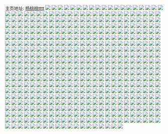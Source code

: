 主页地址: [杨桃桃tttt](https://weibo.com/u/3229241950) 
![](https://wx4.sinaimg.cn/mw2000/c07a525ely1h9r1cswe36j20zu0n1wjd.jpg) 
![](https://wx4.sinaimg.cn/mw2000/c07a525ely1h9qknwzcenj20zu25ogvy.jpg) 
![](https://wx4.sinaimg.cn/mw2000/c07a525ely1h9qh44daspj22c02c07wi.jpg) 
![](https://wx4.sinaimg.cn/mw2000/c07a525ely1h9qh47gxkzj21jk223tzx.jpg) 
![](https://wx4.sinaimg.cn/mw2000/c07a525ely1h9pp0lsgxcj20zu25o7o8.jpg) 
![](https://wx4.sinaimg.cn/mw2000/c07a525ely1h9pp0n9rqnj20zu25o7wh.jpg) 
![](https://wx4.sinaimg.cn/mw2000/c07a525ely1h9pp0l6rsoj20zu25ox1d.jpg) 
![](https://wx4.sinaimg.cn/mw2000/c07a525ely1h9pp0ntqy2j20zu25onh4.jpg) 
![](https://wx4.sinaimg.cn/mw2000/c07a525ely1h9o1wm3cdfj20zk2lgnpd.jpg) 
![](https://wx4.sinaimg.cn/mw2000/c07a525ely1h9o1vt419lj20zu25oaxw.jpg) 
![](https://wx4.sinaimg.cn/mw2000/c07a525ely1h9nyyprdq5j22eo37k4qr.jpg) 
![](https://wx4.sinaimg.cn/mw2000/c07a525ely1h9nyyopsrlj22dc35su0y.jpg) 
![](https://wx4.sinaimg.cn/mw2000/008q9LfSly1h9lyw9rwsqj308c08c3yw.jpg) 
![](https://wx4.sinaimg.cn/mw2000/c07a525ely1h9mt619kmfj21402eotfu.jpg) 
![](https://wx4.sinaimg.cn/mw2000/c07a525ely1h9mt611n3hj21402eo0y2.jpg) 
![](https://wx4.sinaimg.cn/mw2000/c07a525ely1h9mt61mnmnj20zu25o1ew.jpg) 
![](https://wx4.sinaimg.cn/mw2000/c07a525ely1h9lz6kabf8j22bc334u0y.jpg) 
![](https://wx4.sinaimg.cn/mw2000/c07a525ely1h9lz6jh0exj22bc334e82.jpg) 
![](https://wx4.sinaimg.cn/mw2000/c07a525ely1h9lw28a1ikj20un12j7mj.jpg) 
![](https://wx4.sinaimg.cn/mw2000/c07a525ely1h9lrcz7t1yj21402eowo3.jpg) 
![](https://wx4.sinaimg.cn/mw2000/c07a525ely1h9lrcyy8slj21402eo47z.jpg) 
![](https://wx4.sinaimg.cn/mw2000/c07a525ely1h9lrczhha8j20zu25oqq6.jpg) 
![](https://wx4.sinaimg.cn/mw2000/c07a525ely1h9kg54g2dxj21ln24vhdt.jpg) 
![](https://wx4.sinaimg.cn/mw2000/c07a525ely1h9iimufqngj22bc334e81.jpg) 
![](https://wx4.sinaimg.cn/mw2000/c07a525ely1h9iimx80gzj22bc3344qr.jpg) 
![](https://wx4.sinaimg.cn/mw2000/c07a525ely1h9iimyrp7ij22bc334e82.jpg) 
![](https://wx4.sinaimg.cn/mw2000/c07a525ely1h9iimvw73hj22bc334b2a.jpg) 
![](https://wx4.sinaimg.cn/mw2000/c07a525ely1h9iimv7h32j22bc334b2a.jpg) 
![](https://wx4.sinaimg.cn/mw2000/c07a525ely1h9iimxxsu3j22bc3347wi.jpg) 
![](https://wx4.sinaimg.cn/mw2000/c07a525ely1h9iimts46bj22bc334b2a.jpg) 
![](https://wx4.sinaimg.cn/mw2000/c07a525ely1h9iin1aqnsj23402bykjl.jpg) 
![](https://wx4.sinaimg.cn/mw2000/c07a525ely1h9iimzfbmoj22bc3347wi.jpg) 
![](https://wx4.sinaimg.cn/mw2000/c07a525ely1h9iin0smw1j22bc334npe.jpg) 
![](https://wx4.sinaimg.cn/mw2000/c07a525ely1h9i7x7j0bsj20u00u0jv2.jpg) 
![](https://wx4.sinaimg.cn/mw2000/c07a525ely1h9gzw5xiwpj20u0140tf8.jpg) 
![](https://wx4.sinaimg.cn/mw2000/c07a525ely1h9gzw5qbf7j20u014044j.jpg) 
![](https://wx4.sinaimg.cn/mw2000/c07a525ely1h9fydi0kfjj20yi16sti0.jpg) 
![](https://wx4.sinaimg.cn/mw2000/c07a525ely1h9fydhjsplj20yi16zajw.jpg) 
![](https://wx4.sinaimg.cn/mw2000/c07a525egy1h9dwz4n61tj214q2g8q9p.jpg) 
![](https://wx4.sinaimg.cn/mw2000/c07a525egy1h9dwz5cll5j20zu25ox0y.jpg) 
![](https://wx4.sinaimg.cn/mw2000/c07a525egy1h9dwz65tpmj20zu25onhw.jpg) 
![](https://wx4.sinaimg.cn/mw2000/c07a525egy1h9ctpr2juoj20zu25owrv.jpg) 
![](https://wx4.sinaimg.cn/mw2000/c07a525egy1h9cgo5ue68j22bc334u0z.jpg) 
![](https://wx4.sinaimg.cn/mw2000/c07a525egy1h9cd3zsdx7j20u0140drb.jpg) 
![](https://wx4.sinaimg.cn/mw2000/c07a525egy1h9cc2gogicj218j2ohtjq.jpg) 
![](https://wx4.sinaimg.cn/mw2000/c07a525egy1h9cc2fjuphj20zu25otty.jpg) 
![](https://wx4.sinaimg.cn/mw2000/c07a525egy1h9cc2ivny3j20zu25onhz.jpg) 
![](https://wx4.sinaimg.cn/mw2000/c07a525egy1h9bb0wte62j20u00u0jwv.jpg) 
![](https://wx4.sinaimg.cn/mw2000/c07a525egy1h9b8hx79poj20zu25on2j.jpg) 
![](https://wx4.sinaimg.cn/mw2000/b10c1bc2ly1h9h2tqox5hj208c08bt8t.jpg) 
![](https://wx4.sinaimg.cn/mw2000/c07a525ely1h98w5zmcorj214n2g2agz.jpg) 
![](https://wx4.sinaimg.cn/mw2000/c07a525ely1h98w5zwzerj20zu25oh7m.jpg) 
![](https://wx4.sinaimg.cn/mw2000/c07a525ely1h98w608wbvj20zu25oavn.jpg) 
![](https://wx4.sinaimg.cn/mw2000/c07a525ely1h97qj680i5j20v40getd5.jpg) 
![](https://wx4.sinaimg.cn/mw2000/c07a525ely1h971rkwug8j20v50bhaf8.jpg) 
![](https://wx4.sinaimg.cn/mw2000/c07a525ely1h971rknujmj20v40gen30.jpg) 
![](https://wx4.sinaimg.cn/mw2000/c07a525ely1h96q1zsli0j22bc334hdu.jpg) 
![](https://wx4.sinaimg.cn/mw2000/c07a525ely1h95wklzqnfj20zo19246i.jpg) 
![](https://wx4.sinaimg.cn/mw2000/c07a525ely1h95u9vn2ukj20u01t045r.jpg) 
![](https://wx4.sinaimg.cn/mw2000/008859hQly1h6j22xa0ppj308c08cwei.jpg) 
![](https://wx4.sinaimg.cn/mw2000/c07a525egy1h9ckgyxrfrj21402eowl4.jpg) 
![](https://wx4.sinaimg.cn/mw2000/c07a525ely1h95igix4moj20zu25oke4.jpg) 
![](https://wx4.sinaimg.cn/mw2000/c07a525ely1h95igikn43j20zu25o7qr.jpg) 
![](https://wx4.sinaimg.cn/mw2000/c07a525ely1h93mvzffgsj22bc334u0x.jpg) 
![](https://wx4.sinaimg.cn/mw2000/c07a525ely1h93mppbkm4j22bc334hdu.jpg) 
![](https://wx4.sinaimg.cn/mw2000/c07a525ely1h93mpq57vej22bc3344qq.jpg) 
![](https://wx4.sinaimg.cn/mw2000/c07a525ely1h93mpt8eiij21401hc48y.jpg) 
![](https://wx4.sinaimg.cn/mw2000/c07a525ely1h93mpr6ucvj22bc334qv6.jpg) 
![](https://wx4.sinaimg.cn/mw2000/c07a525ely1h93mps1ldlj22bc3347wi.jpg) 
![](https://wx4.sinaimg.cn/mw2000/c07a525ely1h93mpssrd3j22bc334b2a.jpg) 
![](https://wx4.sinaimg.cn/mw2000/c07a525ely1h93mpw76tqj22bc3344qq.jpg) 
![](https://wx4.sinaimg.cn/mw2000/c07a525ely1h93mpv1k22j22bc3347wh.jpg) 
![](https://wx4.sinaimg.cn/mw2000/c07a525ely1h93mpu3iv2j22bc334u0x.jpg) 
![](https://wx4.sinaimg.cn/mw2000/c07a525ely1h93anl1a9jj21401z4x1j.jpg) 
![](https://wx4.sinaimg.cn/mw2000/c07a525ely1h92716204rj20us1njaze.jpg) 
![](https://wx4.sinaimg.cn/mw2000/c07a525ely1h91gksmw6aj20zu0uqafw.jpg) 
![](https://wx4.sinaimg.cn/mw2000/c07a525ely1h901vmjcglj20pw0l8jtf.jpg) 
![](https://wx4.sinaimg.cn/mw2000/c07a525ely1h901udg57nj20zi1be79u.jpg) 
![](https://wx4.sinaimg.cn/mw2000/c07a525ely1h901v17c0xj20zi1begzf.jpg) 
![](https://wx4.sinaimg.cn/mw2000/c07a525ely1h901v1gkbzj20zi1beqgx.jpg) 
![](https://wx4.sinaimg.cn/mw2000/c07a525ely1h901v1ro5nj20zi1be492.jpg) 
![](https://wx4.sinaimg.cn/mw2000/c07a525ely1h901v2qh10j20zi1bewpv.jpg) 
![](https://wx4.sinaimg.cn/mw2000/c07a525ely1h901v30mhqj20zi1bedl8.jpg) 
![](https://wx4.sinaimg.cn/mw2000/c07a525ely1h901v39ha2j20zi1bewjd.jpg) 
![](https://wx4.sinaimg.cn/mw2000/c07a525ely1h901v3jgh2j20zi1bejvp.jpg) 
![](https://wx4.sinaimg.cn/mw2000/c07a525ely1h901v3tudlj20zi1bedkw.jpg) 
![](https://wx4.sinaimg.cn/mw2000/c07a525ely1h901v41zqhj20zi1be0yg.jpg) 
![](https://wx4.sinaimg.cn/mw2000/c07a525ely1h901v4amp4j20zk0zk43q.jpg) 
![](https://wx4.sinaimg.cn/mw2000/c07a525ely1h8z1n3f58jj20u00u6jys.jpg) 
![](https://wx4.sinaimg.cn/mw2000/c07a525ely1h8z1n3qnnoj20zo256nfw.jpg) 
![](https://wx4.sinaimg.cn/mw2000/c07a525ely1h8z1n40pj7j20zo1nw4f2.jpg) 
![](https://wx4.sinaimg.cn/mw2000/c07a525ely1h8z16thy8wj221t2nx4qq.jpg) 
![](https://wx4.sinaimg.cn/mw2000/c07a525ely1h8z16tymcnj22132ngx6p.jpg) 
![](https://wx4.sinaimg.cn/mw2000/c07a525ely1h8z16uf9xij220f2fa7wh.jpg) 
![](https://wx4.sinaimg.cn/mw2000/c07a525ely1h8xq1d67n8j2190280b29.jpg) 
![](https://wx4.sinaimg.cn/mw2000/c07a525ely1h8xq1fm7cij22bc3341ky.jpg) 
![](https://wx4.sinaimg.cn/mw2000/c07a525ely1h8xq1g8l4wj22bc3344qq.jpg) 
![](https://wx4.sinaimg.cn/mw2000/c07a525ely1h8xq1gsc0dj22462tku0x.jpg) 
![](https://wx4.sinaimg.cn/mw2000/c07a525ely1h8xq1cn3d1j22bc3347wi.jpg) 
![](https://wx4.sinaimg.cn/mw2000/c07a525ely1h8xq1iycbhj22bc3344qq.jpg) 
![](https://wx4.sinaimg.cn/mw2000/c07a525ely1h8xq1kjfgdj22bc3341ky.jpg) 
![](https://wx4.sinaimg.cn/mw2000/c07a525ely1h8xq1m10qzj22bc334u0y.jpg) 
![](https://wx4.sinaimg.cn/mw2000/c07a525ely1h8xq1n8u9sj22bc334npe.jpg) 
![](https://wx4.sinaimg.cn/mw2000/c07a525ely1h8xrnbi7xkj21qi334b29.jpg) 
![](https://wx4.sinaimg.cn/mw2000/c07a525ely1h8xrpz7tvkj218m27b7c9.jpg) 
![](https://wx4.sinaimg.cn/mw2000/c07a525ely1h8xrnd8l33j22bc334kjm.jpg) 
![](https://wx4.sinaimg.cn/mw2000/c07a525ely1h8xrnfh7mej22bc334e82.jpg) 
![](https://wx4.sinaimg.cn/mw2000/c07a525ely1h8xrnhdh0fj22bc3341kz.jpg) 
![](https://wx4.sinaimg.cn/mw2000/c07a525ely1h8xrnj7yk3j21o02801ky.jpg) 
![](https://wx4.sinaimg.cn/mw2000/c07a525ely1h8xrpzihw1j218l2794e2.jpg) 
![](https://wx4.sinaimg.cn/mw2000/c07a525ely1h8xrnkregij22bc334npe.jpg) 
![](https://wx4.sinaimg.cn/mw2000/c07a525ely1h8xrnm8f35j22bc334x6p.jpg) 
![](https://wx4.sinaimg.cn/mw2000/c07a525ely1h8xcgr0vixj20uc35r1kx.jpg) 
![](https://wx4.sinaimg.cn/mw2000/c07a525ely1h8xcgrjj83j20uk5azhdt.jpg) 
![](https://wx4.sinaimg.cn/mw2000/c07a525ely1h8xcgs4isxj20uk5azqv5.jpg) 
![](https://wx4.sinaimg.cn/mw2000/c07a525ely1h8xcgqccjgj20uk5az1ky.jpg) 
![](https://wx4.sinaimg.cn/mw2000/c07a525ely1h8wpnm2gv5j218l279wpv.jpg) 
![](https://wx4.sinaimg.cn/mw2000/c07a525ely1h8wpnmk5dej20zo1nsapv.jpg) 
![](https://wx4.sinaimg.cn/mw2000/c07a525ely1h8wpnmyr6kj20zo1nu4dm.jpg) 
![](https://wx4.sinaimg.cn/mw2000/c07a525ely1h8wpntjhv1j22c02c07wi.jpg) 
![](https://wx4.sinaimg.cn/mw2000/c07a525ely1h8wpnsqgc7j22c02c07wi.jpg) 
![](https://wx4.sinaimg.cn/mw2000/c07a525ely1h8wpnrqhfoj22c02c0hdu.jpg) 
![](https://wx4.sinaimg.cn/mw2000/c07a525ely1h8wpnoqhr2j22c02c0x6p.jpg) 
![](https://wx4.sinaimg.cn/mw2000/c07a525ely1h8wpno6p58j22c02c0e82.jpg) 
![](https://wx4.sinaimg.cn/mw2000/c07a525ely1h8wpnnhotcj22c02c0x6p.jpg) 
![](https://wx4.sinaimg.cn/mw2000/c07a525ely1h8w8tkbeonj20zo1fxh1x.jpg) 
![](https://wx4.sinaimg.cn/mw2000/c07a525ely1h8w8709cvwj21401hcn8z.jpg) 
![](https://wx4.sinaimg.cn/mw2000/c07a525ely1h8vfunoweij22bc334qv5.jpg) 
![](https://wx4.sinaimg.cn/mw2000/c07a525ely1h8vfuv5x5yj23342bc7wi.jpg) 
![](https://wx4.sinaimg.cn/mw2000/c07a525ely1h8vfuuboljj22bc3347wi.jpg) 
![](https://wx4.sinaimg.cn/mw2000/c07a525ely1h8vfuqms06j22bc334e82.jpg) 
![](https://wx4.sinaimg.cn/mw2000/c07a525ely1h8vfukv8h5j22bc3347wi.jpg) 
![](https://wx4.sinaimg.cn/mw2000/c07a525ely1h8vfumcw5vj22bc334b2a.jpg) 
![](https://wx4.sinaimg.cn/mw2000/c07a525ely1h8vfullbq0j22bc334b2a.jpg) 
![](https://wx4.sinaimg.cn/mw2000/c07a525ely1h8vfun3267j22bc334hdu.jpg) 
![](https://wx4.sinaimg.cn/mw2000/c07a525ely1h8vfurn435j22bc334e82.jpg) 
![](https://wx4.sinaimg.cn/mw2000/c07a525ely1h8vfuxzfpmj22bc334e82.jpg) 
![](https://wx4.sinaimg.cn/mw2000/c07a525ely1h8vafjidjfj22bc334npe.jpg) 
![](https://wx4.sinaimg.cn/mw2000/c07a525ely1h8vafkaqarj22bc3344qq.jpg) 
![](https://wx4.sinaimg.cn/mw2000/c07a525ely1h8vafiqzv7j22bc334e82.jpg) 
![](https://wx4.sinaimg.cn/mw2000/c07a525ely1h8v3ypmrgnj2256256npd.jpg) 
![](https://wx4.sinaimg.cn/mw2000/c07a525ely1h8v3yqr6lcj21po1poe81.jpg) 
![](https://wx4.sinaimg.cn/mw2000/c07a525ely1h8v3yonsgpj22562564qp.jpg) 
![](https://wx4.sinaimg.cn/mw2000/c07a525ely1h8v3yrmqyuj2256256h3r.jpg) 
![](https://wx4.sinaimg.cn/mw2000/c07a525ely1h8v3yt97qwj2256256e81.jpg) 
![](https://wx4.sinaimg.cn/mw2000/c07a525ely1h8v3yug0nzj22562564qp.jpg) 
![](https://wx4.sinaimg.cn/mw2000/c07a525ely1h8v3yve95hj2256256dy9.jpg) 
![](https://wx4.sinaimg.cn/mw2000/c07a525ely1h8v3yyjmmvj2256256qrq.jpg) 
![](https://wx4.sinaimg.cn/mw2000/c07a525ely1h8v3yzrb0wj22562564qp.jpg) 
![](https://wx4.sinaimg.cn/mw2000/c07a525ely1h8v3z0nqkpj2256256467.jpg) 
![](https://wx4.sinaimg.cn/mw2000/c07a525ely1h8v3z1mteyj22562561jm.jpg) 
![](https://wx4.sinaimg.cn/mw2000/c07a525ely1h8v3z3ar9zj2256256e81.jpg) 
![](https://wx4.sinaimg.cn/mw2000/c07a525ely1h8v3z4c2iqj22562564ca.jpg) 
![](https://wx4.sinaimg.cn/mw2000/c07a525ely1h8v3z550gij22562561kx.jpg) 
![](https://wx4.sinaimg.cn/mw2000/c07a525ely1h8v3z5ylffj2256256x5q.jpg) 
![](https://wx4.sinaimg.cn/mw2000/c07a525ely1h8v3mf9eizj20go0ku75j.jpg) 
![](https://wx4.sinaimg.cn/mw2000/c07a525ely1h8ubg5tup7j214c1kw4bd.jpg) 
![](https://wx4.sinaimg.cn/mw2000/c07a525ely1h8ubg64vp0j214i1kwgzu.jpg) 
![](https://wx4.sinaimg.cn/mw2000/c07a525ely1h8u5iy0xnqj20u01fatg2.jpg) 
![](https://wx4.sinaimg.cn/mw2000/c07a525ely1h8u5iygh8yj20tz0p1gq5.jpg) 
![](https://wx4.sinaimg.cn/mw2000/c07a525ely1h8suirtq8nj20sg0sgwl3.jpg) 
![](https://wx4.sinaimg.cn/mw2000/c07a525ely1h8suis2h2mj20jd0zkwfx.jpg) 
![](https://wx4.sinaimg.cn/mw2000/c07a525ely1h8suiseammj20is0zkjsk.jpg) 
![](https://wx4.sinaimg.cn/mw2000/c07a525ely1h8rtyllyedj20ku0rsjti.jpg) 
![](https://wx4.sinaimg.cn/mw2000/c07a525ely1h8qsi9bro2j20zo256awh.jpg) 
![](https://wx4.sinaimg.cn/mw2000/c07a525ely1h8qhafft1jj20r2050wff.jpg) 
![](https://wx4.sinaimg.cn/mw2000/c07a525ely1h8qgiobsl0j20u013znb5.jpg) 
![](https://wx4.sinaimg.cn/mw2000/c07a525ely1h8qgior7a4j20u01407j0.jpg) 
![](https://wx4.sinaimg.cn/mw2000/c07a525ely1h8qgint9itj20u0162k66.jpg) 
![](https://wx4.sinaimg.cn/mw2000/c07a525ely1h8qgip4w1kj20u0140qh3.jpg) 
![](https://wx4.sinaimg.cn/mw2000/c07a525ely1h8qd3vzuraj20zo0trjxx.jpg) 
![](https://wx4.sinaimg.cn/mw2000/c07a525ely1h8pbzv1bn0j23402c0hdt.jpg) 
![](https://wx4.sinaimg.cn/mw2000/c07a525ely1h8pbzw9h51j20ww17u7ed.jpg) 
![](https://wx4.sinaimg.cn/mw2000/c07a525ely1h8pbzwiaoej21gq1ybgv3.jpg) 
![](https://wx4.sinaimg.cn/mw2000/c07a525ely1h8n452o44nj20n00sq0xw.jpg) 
![](https://wx4.sinaimg.cn/mw2000/c07a525ely1h8n452dkt2j20n00srgrl.jpg) 
![](https://wx4.sinaimg.cn/mw2000/c07a525ely1h8n4532hrhj20n00srwju.jpg) 
![](https://wx4.sinaimg.cn/mw2000/c07a525ely1h8n453d9agj20n00sr0z1.jpg) 
![](https://wx4.sinaimg.cn/mw2000/c07a525ely1h8mtkdfxutj22c0340hdt.jpg) 
![](https://wx4.sinaimg.cn/mw2000/c07a525ely1h8mtkdy5qyj22892z0e81.jpg) 
![](https://wx4.sinaimg.cn/mw2000/c07a525ely1h8mtkebze7j219e1okdt0.jpg) 
![](https://wx4.sinaimg.cn/mw2000/c07a525ely1h8mtkcya5qj21sc2dsb29.jpg) 
![](https://wx4.sinaimg.cn/mw2000/c07a525ely1h8lzece8qcj21401hcgy0.jpg) 
![](https://wx4.sinaimg.cn/mw2000/c07a525ely1h8kng8kybrj20un1o043p.jpg) 
![](https://wx4.sinaimg.cn/mw2000/c07a525ely1h8kng959o2j20v31mqts8.jpg) 
![](https://wx4.sinaimg.cn/mw2000/c07a525ely1h8kng9mbcoj20uw1o5nbm.jpg) 
![](https://wx4.sinaimg.cn/mw2000/c07a525ely1h8knga5irqj20v01qowwg.jpg) 
![](https://wx4.sinaimg.cn/mw2000/c07a525ely1h8kngaj14vj20ur0ziwip.jpg) 
![](https://wx4.sinaimg.cn/mw2000/c07a525ely1h8kng83gcij20v11oqqet.jpg) 
![](https://wx4.sinaimg.cn/mw2000/c07a525ely1h8kngat1tsj20v70zwwnc.jpg) 
![](https://wx4.sinaimg.cn/mw2000/c07a525ely1h8jnubowizj20p00z0grc.jpg) 
![](https://wx4.sinaimg.cn/mw2000/c07a525ely1h8jnuax8t6j20p00z044a.jpg) 
![](https://wx4.sinaimg.cn/mw2000/c07a525ely1h8jnuc5epjj20i20se784.jpg) 
![](https://wx4.sinaimg.cn/mw2000/c07a525ely1h8jnucgp6gj20i20rujum.jpg) 
![](https://wx4.sinaimg.cn/mw2000/c07a525ely1h8jihwe2roj20n01dsakt.jpg) 
![](https://wx4.sinaimg.cn/mw2000/c07a525ely1h8ib80ojmdj20uc1ayk7a.jpg) 
![](https://wx4.sinaimg.cn/mw2000/c07a525ely1h8hr1o46mwj21o02yo4qp.jpg) 
![](https://wx4.sinaimg.cn/mw2000/c07a525ely1h8hr1oq6vgj21o02yonng.jpg) 
![](https://wx4.sinaimg.cn/mw2000/c07a525ely1h8h5ybnpvbj20fz256al0.jpg) 
![](https://wx4.sinaimg.cn/mw2000/c07a525ely1h8h5ycx0k7j22c02c04qr.jpg) 
![](https://wx4.sinaimg.cn/mw2000/c07a525ely1h8h5yb7omej22c02c04qq.jpg) 
![](https://wx4.sinaimg.cn/mw2000/c07a525ely1h8ivu7t1e2j20u01j210q.jpg) 
![](https://wx4.sinaimg.cn/mw2000/c07a525egy1h8gaaxvgkuj20ux1mnqk5.jpg) 
![](https://wx4.sinaimg.cn/mw2000/c07a525egy1h8g6u6e46dj20u01i5dsf.jpg) 
![](https://wx4.sinaimg.cn/mw2000/c07a525egy1h8g0xz8ptuj20zo0zh7r7.jpg) 
![](https://wx4.sinaimg.cn/mw2000/c07a525egy1h8g0tnuthij20u014044t.jpg) 
![](https://wx4.sinaimg.cn/mw2000/c07a525egy1h8g0u17hw4j20u0140wk9.jpg) 
![](https://wx4.sinaimg.cn/mw2000/c07a525egy1h8eymhclcgj20zo0idgq6.jpg) 
![](https://wx4.sinaimg.cn/mw2000/c07a525egy1h8evisxx6zj21o02you0y.jpg) 
![](https://wx4.sinaimg.cn/mw2000/c07a525egy1h8e30cy509j20u01o2tij.jpg) 
![](https://wx4.sinaimg.cn/mw2000/c07a525egy1h8e30drfjfj20u01a9wjc.jpg) 
![](https://wx4.sinaimg.cn/mw2000/c07a525egy1h8e30deimlj20u01ittee.jpg) 
![](https://wx4.sinaimg.cn/mw2000/c07a525egy1h8e30c5iwpj21400u0n84.jpg) 
![](https://wx4.sinaimg.cn/mw2000/c07a525egy1h8e30cl5o6j20u0140n80.jpg) 
![](https://wx4.sinaimg.cn/mw2000/c07a525egy1h8e30bc0dhj21400u0th8.jpg) 
![](https://wx4.sinaimg.cn/mw2000/c07a525egy1h8dpfrtfvkj21400u0k1m.jpg) 
![](https://wx4.sinaimg.cn/mw2000/c07a525egy1h8dpfqvfuqj20u0140qc5.jpg) 
![](https://wx4.sinaimg.cn/mw2000/c07a525egy1h8dpfp9l4hj20u014011z.jpg) 
![](https://wx4.sinaimg.cn/mw2000/c07a525egy1h8dqcs9k03j20u0140tc6.jpg) 
![](https://wx4.sinaimg.cn/mw2000/c07a525egy1h8dq8c8rfjj20u012v434.jpg) 
![](https://wx4.sinaimg.cn/mw2000/c07a525egy1h8dptiprlfj20u014042h.jpg) 
![](https://wx4.sinaimg.cn/mw2000/c07a525egy1h8dpfqchkjj20u0140ncc.jpg) 
![](https://wx4.sinaimg.cn/mw2000/c07a525egy1h8dple299zj20u0140n0a.jpg) 
![](https://wx4.sinaimg.cn/mw2000/c07a525egy1h8dpti9w5kj20u0140whz.jpg) 
![](https://wx4.sinaimg.cn/mw2000/c07a525egy1h8dqv9a2vyj20zo0sudk9.jpg) 
![](https://wx4.sinaimg.cn/mw2000/c07a525egy1h8dna8uvgkj20u014044t.jpg) 
![](https://wx4.sinaimg.cn/mw2000/c07a525egy1h8bwq306u2j20ue0c6q4d.jpg) 
![](https://wx4.sinaimg.cn/mw2000/c07a525egy1h8bv8rtxaaj20vb0qsmzc.jpg) 
![](https://wx4.sinaimg.cn/mw2000/c07a525egy1h8bv4qh3f9j22bc334ar6.jpg) 
![](https://wx4.sinaimg.cn/mw2000/c07a525egy1h8bv4p70y2j22bc3347wi.jpg) 
![](https://wx4.sinaimg.cn/mw2000/c07a525egy1h8btls8fp5j22bc334qv5.jpg) 
![](https://wx4.sinaimg.cn/mw2000/c07a525egy1h8btlqm72xj22bc334kjm.jpg) 
![](https://wx4.sinaimg.cn/mw2000/c07a525egy1h8btluukfpj22bc334hdu.jpg) 
![](https://wx4.sinaimg.cn/mw2000/c07a525egy1h8btlwixwtj22bc334kjm.jpg) 
![](https://wx4.sinaimg.cn/mw2000/c07a525egy1h8btly19rwj22bc3347wi.jpg) 
![](https://wx4.sinaimg.cn/mw2000/c07a525egy1h8btm09te0j22bc334qv6.jpg) 
![](https://wx4.sinaimg.cn/mw2000/c07a525egy1h8btm290q2j22bc334qv6.jpg) 
![](https://wx4.sinaimg.cn/mw2000/c07a525egy1h8btm3yl5fj22bc334b2a.jpg) 
![](https://wx4.sinaimg.cn/mw2000/c07a525egy1h8btm5ngwzj22bc334b2a.jpg) 
![](https://wx4.sinaimg.cn/mw2000/b10c1bc2ly1h7hkh41gpoj207x08c3yk.jpg) 
![](https://wx4.sinaimg.cn/mw2000/c07a525egy1h8bjg6cpfij20zo0koacq.jpg) 
![](https://wx4.sinaimg.cn/mw2000/c07a525egy1h8bjb1hqkgj20u00u0dnt.jpg) 
![](https://wx4.sinaimg.cn/mw2000/c07a525egy1h8bht5m4yaj20v11mcn73.jpg) 
![](https://wx4.sinaimg.cn/mw2000/c07a525egy1h8bg8u9zb4j20v41ocalf.jpg) 
![](https://wx4.sinaimg.cn/mw2000/c07a525egy1h8at77a961j20zo07q0tc.jpg) 
![](https://wx4.sinaimg.cn/mw2000/c07a525egy1h8atbrbs98j20zo2191dh.jpg) 
![](https://wx4.sinaimg.cn/mw2000/c07a525egy1h8aoz0dim0j22bc334kjm.jpg) 
![](https://wx4.sinaimg.cn/mw2000/c07a525egy1h8aoz7b79hj22bc334u0z.jpg) 
![](https://wx4.sinaimg.cn/mw2000/c07a525ely1h8a9h33umtj22c03407wj.jpg) 
![](https://wx4.sinaimg.cn/mw2000/c07a525ely1h8a9ezgua8j20ui1io7do.jpg) 
![](https://wx4.sinaimg.cn/mw2000/c07a525ely1h8a9f0cpm0j20uq1ay117.jpg) 
![](https://wx4.sinaimg.cn/mw2000/c07a525ely1h8a9f2bv52j20v310zgrm.jpg) 
![](https://wx4.sinaimg.cn/mw2000/c07a525ely1h8a9f1qeqpj20uf1mrdrh.jpg) 
![](https://wx4.sinaimg.cn/mw2000/c07a525ely1h89df4oq7tj223s2t1x1g.jpg) 
![](https://wx4.sinaimg.cn/mw2000/c07a525ely1h894qhrz9ej20u01f07ag.jpg) 
![](https://wx4.sinaimg.cn/mw2000/c07a525ely1h894qhj4grj20un0u077v.jpg) 
![](https://wx4.sinaimg.cn/mw2000/c07a525ely1h894d79drsj20u01sxdpq.jpg) 
![](https://wx4.sinaimg.cn/mw2000/c07a525ely1h894d6gno5j20u01sxwnu.jpg) 
![](https://wx4.sinaimg.cn/mw2000/c07a525ely1h87zyki2ctj20u01flq85.jpg) 
![](https://wx4.sinaimg.cn/mw2000/c07a525ely1h86u4pshp1j20u01mg40z.jpg) 
![](https://wx4.sinaimg.cn/mw2000/c07a525ely1h85zhl04hnj20u01i5wkd.jpg) 
![](https://wx4.sinaimg.cn/mw2000/c07a525ely1h82c4fm9e3j22bc3344qq.jpg) 
![](https://wx4.sinaimg.cn/mw2000/c07a525ely1h82c4gir7cj22bc334x6q.jpg) 
![](https://wx4.sinaimg.cn/mw2000/c07a525ely1h826algaojj20u01cd129.jpg) 
![](https://wx4.sinaimg.cn/mw2000/c07a525ely1h825wyo5mkj20jo0hc0v4.jpg) 
![](https://wx4.sinaimg.cn/mw2000/c07a525ely1h812n3tf0uj20zo0p0ahj.jpg) 
![](https://wx4.sinaimg.cn/mw2000/c07a525ely1h80wp0hm9fj20zo1q7qkk.jpg) 
![](https://wx4.sinaimg.cn/mw2000/c07a525ely1h808omhbi3j20uj1gldl5.jpg) 
![](https://wx4.sinaimg.cn/mw2000/c07a525ely1h805pn6kbxj20zo256u0y.jpg) 
![](https://wx4.sinaimg.cn/mw2000/c07a525ely1h7zx783bnmj20zo0tcn3q.jpg) 
![](https://wx4.sinaimg.cn/mw2000/c07a525ely1h7zx77vbngj20zo0dz77g.jpg) 
![](https://wx4.sinaimg.cn/mw2000/c07a525ely1h7zv51wdnzj22bc334x6p.jpg) 
![](https://wx4.sinaimg.cn/mw2000/c07a525ely1h7z3gmuv8mj20zo0oh0vi.jpg) 
![](https://wx4.sinaimg.cn/mw2000/c07a525ely1h7z3gmkps0j20xc18gtd9.jpg) 
![](https://wx4.sinaimg.cn/mw2000/c07a525ely1h7yzg774ikj20u0161489.jpg) 
![](https://wx4.sinaimg.cn/mw2000/c07a525ely1h7yzg7ivtzj20uh0tz79u.jpg) 
![](https://wx4.sinaimg.cn/mw2000/c07a525ely1h7yzg7pijoj20zo0lpwib.jpg) 
![](https://wx4.sinaimg.cn/mw2000/c07a525ely1h7yneh88h0j20tv0bitcb.jpg) 
![](https://wx4.sinaimg.cn/mw2000/c07a525ely1h7xjx5ix0cj20zo0k5whc.jpg) 
![](https://wx4.sinaimg.cn/mw2000/c07a525ely1h7wo5haidkj21o0280hdu.jpg) 
![](https://wx4.sinaimg.cn/mw2000/c07a525ely1h7wo5if2iyj21o0280b2a.jpg) 
![](https://wx4.sinaimg.cn/mw2000/c07a525ely1h7wo5fuzjej21o0280u0x.jpg) 
![](https://wx4.sinaimg.cn/mw2000/c07a525ely1h7uky5w5gej20u40u0qav.jpg) 
![](https://wx4.sinaimg.cn/mw2000/c07a525ely1h7ukmw96e5j20zo6in4qq.jpg) 
![](https://wx4.sinaimg.cn/mw2000/c07a525ely1h7ubwg9uc3j22bc3347wi.jpg) 
![](https://wx4.sinaimg.cn/mw2000/c07a525ely1h7ubwhlblpj22bc334x6q.jpg) 
![](https://wx4.sinaimg.cn/mw2000/c07a525ely1h7u5ldjh0aj20u01cw13v.jpg) 
![](https://wx4.sinaimg.cn/mw2000/c07a525ely1h7u0mhx9haj20zo0pv0vn.jpg) 
![](https://wx4.sinaimg.cn/mw2000/c07a525ely1h7t9ft691wj20mn0xcn3c.jpg) 
![](https://wx4.sinaimg.cn/mw2000/c07a525ely1h7t9ftscrbj21fu5dfnpd.jpg) 
![](https://wx4.sinaimg.cn/mw2000/c07a525ely1h7t9fsp11jj218b55hqv5.jpg) 
![](https://wx4.sinaimg.cn/mw2000/c07a525ely1h7s83gmd2bj20zo0j4tbf.jpg) 
![](https://wx4.sinaimg.cn/mw2000/c07a525ely1h7s83gaqmaj20zo0nb78l.jpg) 
![](https://wx4.sinaimg.cn/mw2000/c07a525ely1h7rz26frmcj22bc334hdu.jpg) 
![](https://wx4.sinaimg.cn/mw2000/c07a525ely1h7rz25mrd6j22bc334x6q.jpg) 
![](https://wx4.sinaimg.cn/mw2000/c07a525ely1h7rz32stc5j22bc334b2a.jpg) 
![](https://wx4.sinaimg.cn/mw2000/c07a525ely1h7pyu7f3sij20v01if7ai.jpg) 
![](https://wx4.sinaimg.cn/mw2000/c07a525ely1h7pr7imhrsj21pp2a9x6p.jpg) 
![](https://wx4.sinaimg.cn/mw2000/c07a525ely1h7pdpzgborj22bc3347wj.jpg) 
![](https://wx4.sinaimg.cn/mw2000/c07a525ely1h7pdq0s61uj22bc334qv7.jpg) 
![](https://wx4.sinaimg.cn/mw2000/c07a525ely1h7otv1h54ij20zo1kyqeo.jpg) 
![](https://wx4.sinaimg.cn/mw2000/c07a525ely1h7on9z24xyj22bc334qv6.jpg) 
![](https://wx4.sinaimg.cn/mw2000/c07a525ely1h7ona04jlhj22bc334qv6.jpg) 
![](https://wx4.sinaimg.cn/mw2000/a66d0169ly8h7ob1vlyimj21401hctoq.jpg) 
![](https://wx4.sinaimg.cn/mw2000/a66d0169ly8h7oatry4ndj22c02c0u0y.jpg) 
![](https://wx4.sinaimg.cn/mw2000/a66d0169ly8h7oatsxp8zj22c02c01ky.jpg) 
![](https://wx4.sinaimg.cn/mw2000/a66d0169ly8h7oattxie7j22c02c04qq.jpg) 
![](https://wx4.sinaimg.cn/mw2000/a66d0169ly8h7oau7ju6xj21o0280hdu.jpg) 
![](https://wx4.sinaimg.cn/mw2000/a66d0169ly8h7oau5v78dj21o0280hdu.jpg) 
![](https://wx4.sinaimg.cn/mw2000/a66d0169ly8h7oau6p23zj21o02801ky.jpg) 
![](https://wx4.sinaimg.cn/mw2000/a66d0169ly8h7oaudz81ej22bc3344qs.jpg) 
![](https://wx4.sinaimg.cn/mw2000/a66d0169ly8h7oaufgqamj22bc334u0z.jpg) 
![](https://wx4.sinaimg.cn/mw2000/a66d0169ly8h7oaugoa2fj22bc334kjm.jpg) 
![](https://wx4.sinaimg.cn/mw2000/c07a525ely1h7ob80aazlj20zo0cf0v3.jpg) 
![](https://wx4.sinaimg.cn/mw2000/c07a525ely1h7o7y9dt2zj20v50dmmy8.jpg) 
![](https://wx4.sinaimg.cn/mw2000/a66d0169ly8h7nodboo2jj22bc334b2a.jpg) 
![](https://wx4.sinaimg.cn/mw2000/a66d0169ly8h7nodxxcrhj22bc3344qr.jpg) 
![](https://wx4.sinaimg.cn/mw2000/a66d0169ly8h7noekdpwnj22bc334hdu.jpg) 
![](https://wx4.sinaimg.cn/mw2000/a66d0169ly8h7noemb9k2j22bc3344qr.jpg) 
![](https://wx4.sinaimg.cn/mw2000/a66d0169ly8h7noeojl3yj22bc334e82.jpg) 
![](https://wx4.sinaimg.cn/mw2000/a66d0169ly8h7noenltavj22bc334u0y.jpg) 
![](https://wx4.sinaimg.cn/mw2000/a66d0169ly8h7noeh52sqj22bc334kjm.jpg) 
![](https://wx4.sinaimg.cn/mw2000/a66d0169ly8h7nocswyfkj20ku2n1drj.jpg) 
![](https://wx4.sinaimg.cn/mw2000/a66d0169ly8h7noeje2mxj22bc334hdu.jpg) 
![](https://wx4.sinaimg.cn/mw2000/a66d0169ly8h7nod0hb1cj22bc334e82.jpg) 
![](https://wx4.sinaimg.cn/mw2000/c07a525ely1h7mc39zepmj21o02801kz.jpg) 
![](https://wx4.sinaimg.cn/mw2000/c07a525ely1h7mc35lemxj21o02801ky.jpg) 
![](https://wx4.sinaimg.cn/mw2000/c07a525ely1h7mc3an6edj21o01o0kjl.jpg) 
![](https://wx4.sinaimg.cn/mw2000/c07a525ely1h7mc3bdok7j21o0280qv5.jpg) 
![](https://wx4.sinaimg.cn/mw2000/c07a525ely1h7mc3bz23jj21o0280qv5.jpg) 
![](https://wx4.sinaimg.cn/mw2000/c07a525ely1h7mc3d6ch0j22c0340hdv.jpg) 
![](https://wx4.sinaimg.cn/mw2000/c07a525ely1h7mc3e5ruhj21o01o0b29.jpg) 
![](https://wx4.sinaimg.cn/mw2000/c07a525ely1h7mc3qb9m3j20jc14stgd.jpg) 
![](https://wx4.sinaimg.cn/mw2000/c07a525ely1h7ma6y25hrj20zo0ddq3y.jpg) 
![](https://wx4.sinaimg.cn/mw2000/c07a525ely1h7iy0ngubuj20zo19fqb1.jpg) 
![](https://wx4.sinaimg.cn/mw2000/c07a525ely1h7hpobj79tj20zo256e81.jpg) 
![](https://wx4.sinaimg.cn/mw2000/c07a525ely1h7hpo9xtzej20zo2561kx.jpg) 
![](https://wx4.sinaimg.cn/mw2000/c07a525ely1h7hpocdrioj20zo256qru.jpg) 
![](https://wx4.sinaimg.cn/mw2000/c07a525ely1h7gks86t5sj20zo1la1cb.jpg) 
![](https://wx4.sinaimg.cn/mw2000/c07a525ely1h7gks7helhj20zo1mz0v4.jpg) 
![](https://wx4.sinaimg.cn/mw2000/a66d0169ly8h7ghz1y159j21o0280qm8.jpg) 
![](https://wx4.sinaimg.cn/mw2000/a66d0169ly8h7ghz769kmj21o02804iz.jpg) 
![](https://wx4.sinaimg.cn/mw2000/a66d0169ly8h7ghzc3ftsj21o0280b2a.jpg) 
![](https://wx4.sinaimg.cn/mw2000/a66d0169ly8h7ghzdn5wvj21o0280n4h.jpg) 
![](https://wx4.sinaimg.cn/mw2000/a66d0169ly8h7ghzlre6tj21o02804qq.jpg) 
![](https://wx4.sinaimg.cn/mw2000/a66d0169ly8h7gi033awaj21nz27zqop.jpg) 
![](https://wx4.sinaimg.cn/mw2000/c07a525ely1h7gig4lr3hj21o0280aga.jpg) 
![](https://wx4.sinaimg.cn/mw2000/c07a525ely1h7gig52cb5j21o0280432.jpg) 
![](https://wx4.sinaimg.cn/mw2000/c07a525ely1h7gj5z9ypsj21nz27z7wi.jpg) 
![](https://wx4.sinaimg.cn/mw2000/c07a525ely1h7gi80kr2lj21500k0q6s.jpg) 
![](https://wx4.sinaimg.cn/mw2000/c07a525ely1h7gfde5tqpj20uw0otn44.jpg) 
![](https://wx4.sinaimg.cn/mw2000/c07a525ely1h7f8hfsqt2j20zo0geadw.jpg) 
![](https://wx4.sinaimg.cn/mw2000/c07a525ely1h7eisbxbcej21o0280npd.jpg) 
![](https://wx4.sinaimg.cn/mw2000/c07a525ely1h7d19usk6hj22bc334npe.jpg) 
![](https://wx4.sinaimg.cn/mw2000/c07a525ely1h7d19vxojcj21781ln79n.jpg) 
![](https://wx4.sinaimg.cn/mw2000/c07a525ely1h7d19xgqwlj21o02801ky.jpg) 
![](https://wx4.sinaimg.cn/mw2000/c07a525ely1h7d19wn2knj21o02801kx.jpg) 
![](https://wx4.sinaimg.cn/mw2000/c07a525ely1h7d19vj5qij21o0280npe.jpg) 
![](https://wx4.sinaimg.cn/mw2000/c07a525ely1h7d19txsq9j21o0280b2a.jpg) 
![](https://wx4.sinaimg.cn/mw2000/c07a525ely1h7d19t1094j21o0280e82.jpg) 
![](https://wx4.sinaimg.cn/mw2000/c07a525ely1h7cx693ukfj20zk1beapu.jpg) 
![](https://wx4.sinaimg.cn/mw2000/c07a525ely1h7cwr9rtuyj20zk0p5jy8.jpg) 
![](https://wx4.sinaimg.cn/mw2000/c07a525ely1h7cwr9zugmj20zk0p5n48.jpg) 
![](https://wx4.sinaimg.cn/mw2000/c07a525ely1h7cwr9f890j20zk0p5jyj.jpg) 
![](https://wx4.sinaimg.cn/mw2000/c07a525ely1h7cwra8gacj20zk0p5dmw.jpg) 
![](https://wx4.sinaimg.cn/mw2000/c07a525ely1h7cwragfr9j20zk0p576w.jpg) 
![](https://wx4.sinaimg.cn/mw2000/c07a525ely1h7cwrazgigj20v00xndmx.jpg) 
![](https://wx4.sinaimg.cn/mw2000/c07a525ely1h7cu9dzn7oj20um1g340f.jpg) 
![](https://wx4.sinaimg.cn/mw2000/c07a525ely1h7cu9eexcdj20uw1gbam3.jpg) 
![](https://wx4.sinaimg.cn/mw2000/c07a525ely1h7cu9pz1jvj20wu2ldb2a.jpg) 
![](https://wx4.sinaimg.cn/mw2000/c07a525ely1h7c5wt5lcrj20v70v7wir.jpg) 
![](https://wx4.sinaimg.cn/mw2000/c07a525ely1h7bkni95jzj20u010jagx.jpg) 
![](https://wx4.sinaimg.cn/mw2000/c07a525ely1h7bknhzkjzj20zo0ozabc.jpg) 
![](https://wx4.sinaimg.cn/mw2000/c07a525ely1h7bknimxe7j20zo0ct0ux.jpg) 
![](https://wx4.sinaimg.cn/mw2000/c07a525ely1h7ax0c9x7fj20u013ngri.jpg) 
![](https://wx4.sinaimg.cn/mw2000/c07a525ely1h7avj3uvckj21o02801ky.jpg) 
![](https://wx4.sinaimg.cn/mw2000/c07a525ely1h7avgx4ez4j21o0280e82.jpg) 
![](https://wx4.sinaimg.cn/mw2000/c07a525ely1h7aviezaz5j21o0280npd.jpg) 
![](https://wx4.sinaimg.cn/mw2000/c07a525ely1h7aviofxd5j21o0280dug.jpg) 
![](https://wx4.sinaimg.cn/mw2000/c07a525ely1h7avgevitxj21401hcwh1.jpg) 
![](https://wx4.sinaimg.cn/mw2000/c07a525ely1h7avi5isfjj21o028018i.jpg) 
![](https://wx4.sinaimg.cn/mw2000/c07a525ely1h7avhd9x1cj21o0280ar6.jpg) 
![](https://wx4.sinaimg.cn/mw2000/c07a525ely1h7avhm4pebj21o0280u0x.jpg) 
![](https://wx4.sinaimg.cn/mw2000/c07a525ely1h7avhumv46j21o02807dh.jpg) 
![](https://wx4.sinaimg.cn/mw2000/c07a525ely1h7avcmzxa9j20v30ncwkk.jpg) 
![](https://wx4.sinaimg.cn/mw2000/c07a525ely1h7amvpnte1j20zo18bh1n.jpg) 
![](https://wx4.sinaimg.cn/mw2000/c07a525ely1h79nij9lqrj20r30sz0zr.jpg) 
![](https://wx4.sinaimg.cn/mw2000/c07a525ely1h79nijnukij20v41lqaby.jpg) 
![](https://wx4.sinaimg.cn/mw2000/c07a525ely1h79nijxdivj20u1162aba.jpg) 
![](https://wx4.sinaimg.cn/mw2000/c07a525ely1h79m7w8qgdj20u01syjwf.jpg) 
![](https://wx4.sinaimg.cn/mw2000/c07a525ely1h79m7wiq63j20u01sytcl.jpg) 
![](https://wx4.sinaimg.cn/mw2000/c07a525ely1h79f4cx2kaj20q41dpq5f.jpg) 
![](https://wx4.sinaimg.cn/mw2000/c07a525ely1h79b1192ljj20zo4yotfq.jpg) 
![](https://wx4.sinaimg.cn/mw2000/c07a525ely1h78ptggql6j20v80fddj5.jpg) 
![](https://wx4.sinaimg.cn/mw2000/c07a525ely1h78jjf9krgj20up1mcqf2.jpg) 
![](https://wx4.sinaimg.cn/mw2000/c07a525ely1h78jjepipdj20uq1jr7hx.jpg) 
![](https://wx4.sinaimg.cn/mw2000/c07a525ely1h75z6trax4j22c02c0gwc.jpg) 
![](https://wx4.sinaimg.cn/mw2000/c07a525ely1h75z6ucthvj22c02c0hdt.jpg) 
![](https://wx4.sinaimg.cn/mw2000/c07a525ely1h75uvu7e2cj20tj0zkq9w.jpg) 
![](https://wx4.sinaimg.cn/mw2000/c07a525ely1h7572p1625j20v90n2wh5.jpg) 
![](https://wx4.sinaimg.cn/mw2000/c07a525ely1h74pg57asvj20v11k9qm6.jpg) 
![](https://wx4.sinaimg.cn/mw2000/c07a525ely1h73re1uey7j20zo1kpk65.jpg) 
![](https://wx4.sinaimg.cn/mw2000/c07a525ely1h73re27auaj20zo19cmzr.jpg) 
![](https://wx4.sinaimg.cn/mw2000/c07a525ely1h73re2jxdaj20zo0ctacj.jpg) 
![](https://wx4.sinaimg.cn/mw2000/c07a525ely1h70mywib7yj20zo1n7adi.jpg) 
![](https://wx4.sinaimg.cn/mw2000/c07a525ely1h70jpj93zdj20zo256x6p.jpg) 
![](https://wx4.sinaimg.cn/mw2000/c07a525ely1h70jpmpowej20zo256u0x.jpg) 
![](https://wx4.sinaimg.cn/mw2000/a66d0169ly8h704psmbz0j23342bcdzw.jpg) 
![](https://wx4.sinaimg.cn/mw2000/a66d0169ly8h704otxc3sj22bc334qv6.jpg) 
![](https://wx4.sinaimg.cn/mw2000/a66d0169ly8h704p0gialj22bc334kjm.jpg) 
![](https://wx4.sinaimg.cn/mw2000/a66d0169ly8h704og62m4j22bc334k1n.jpg) 
![](https://wx4.sinaimg.cn/mw2000/a66d0169ly8h704pp6etwj22bc334wnt.jpg) 
![](https://wx4.sinaimg.cn/mw2000/a66d0169ly8h704pghv6yj20zo1a20wo.jpg) 
![](https://wx4.sinaimg.cn/mw2000/a66d0169ly8h704p6vwbtj22bc334b2a.jpg) 
![](https://wx4.sinaimg.cn/mw2000/a66d0169ly8h704pb3jc0j22bc3347bs.jpg) 
![](https://wx4.sinaimg.cn/mw2000/c07a525ely1h70baajuhnj22bc3347wi.jpg) 
![](https://wx4.sinaimg.cn/mw2000/c07a525ely1h701evsr76j22bc3347wi.jpg) 
![](https://wx4.sinaimg.cn/mw2000/a66d0169ly8h6z54cy47hj22bc3341kx.jpg) 
![](https://wx4.sinaimg.cn/mw2000/a66d0169ly8h6z55bqrg7j22bc334b2a.jpg) 
![](https://wx4.sinaimg.cn/mw2000/a66d0169ly8h6z54ogdvoj22bc334x6q.jpg) 
![](https://wx4.sinaimg.cn/mw2000/a66d0169ly8h6z54uezsej20zj1ben0i.jpg) 
![](https://wx4.sinaimg.cn/mw2000/a66d0169ly8h6z553lw79j20zj1be41p.jpg) 
![](https://wx4.sinaimg.cn/mw2000/a66d0169ly8h6z55ezisej218m1nh7eq.jpg) 
![](https://wx4.sinaimg.cn/mw2000/c07a525ely1h6xs3oiht2j21xc1xc46u.jpg) 
![](https://wx4.sinaimg.cn/mw2000/c07a525ely1h6x3yz05t8j20zo256azg.jpg) 
![](https://wx4.sinaimg.cn/mw2000/c07a525ely1h6x29p7t6tj20zo0qn0x7.jpg) 
![](https://wx4.sinaimg.cn/mw2000/c07a525ely1h6vpd3w66wj20zo1qrdii.jpg) 
![](https://wx4.sinaimg.cn/mw2000/c07a525ely1h6vh5skjayj20zo256qqa.jpg) 
![](https://wx4.sinaimg.cn/mw2000/c07a525ely1h6vh5t0bcrj20zo256nlf.jpg) 
![](https://wx4.sinaimg.cn/mw2000/c07a525ely1h6vh5tifbvj20zo256e2n.jpg) 
![](https://wx4.sinaimg.cn/mw2000/c07a525ely1h6vh5s50ydj20zo256nm0.jpg) 
![](https://wx4.sinaimg.cn/mw2000/c07a525ely1h6uqgpq9luj22bc3347wi.jpg) 
![](https://wx4.sinaimg.cn/mw2000/c07a525ely1h6uqctpghoj21z52mv4qr.jpg) 
![](https://wx4.sinaimg.cn/mw2000/c07a525ely1h6uqcuslxkj225i2vce09.jpg) 
![](https://wx4.sinaimg.cn/mw2000/c07a525ely1h6uqcskkgij225b2v3u0y.jpg) 
![](https://wx4.sinaimg.cn/mw2000/c07a525ely1h6uqcnzg1pj22bc334npe.jpg) 
![](https://wx4.sinaimg.cn/mw2000/c07a525ely1h6uqcotbsxj22bc334hdu.jpg) 
![](https://wx4.sinaimg.cn/mw2000/c07a525ely1h6uqcpr07tj22bc3344qq.jpg) 
![](https://wx4.sinaimg.cn/mw2000/c07a525ely1h6umpqpbzuj20zo1usx2i.jpg) 
![](https://wx4.sinaimg.cn/mw2000/c07a525ely1h6ud2rajjaj20u90e20vg.jpg) 
![](https://wx4.sinaimg.cn/mw2000/c07a525ely1h6ucnmka54j20zo2561ky.jpg) 
![](https://wx4.sinaimg.cn/mw2000/c07a525ely1h6ua19tccaj20zo1kt77y.jpg) 
![](https://wx4.sinaimg.cn/mw2000/c07a525ely1h6ua1aj1i8j20m80m8tbv.jpg) 
![](https://wx4.sinaimg.cn/mw2000/c07a525ely1h6ua1ap58uj20rs0rs75s.jpg) 
![](https://wx4.sinaimg.cn/mw2000/c07a525ely1h6ua1aw4yzj20ku0rs793.jpg) 
![](https://wx4.sinaimg.cn/mw2000/c07a525ely1h6u9wearm1j20zo1lodn2.jpg) 
![](https://wx4.sinaimg.cn/mw2000/c07a525ely1h6u9weo4llj20zo1faq74.jpg) 
![](https://wx4.sinaimg.cn/mw2000/c07a525ely1h6t4c8nez9j20j406g3yl.jpg) 
![](https://wx4.sinaimg.cn/mw2000/c07a525ely1h6pm5iyr7ij20pd18xdn0.jpg) 
![](https://wx4.sinaimg.cn/mw2000/c07a525ely1h6pkkgokrkj21o0280h6b.jpg) 
![](https://wx4.sinaimg.cn/mw2000/c07a525ely1h6pkkg2oeyj23aw73utjp.jpg) 
![](https://wx4.sinaimg.cn/mw2000/c07a525ely1h6pjy7tb8yj218l1ngq5p.jpg) 
![](https://wx4.sinaimg.cn/mw2000/c07a525ely1h6pjy83uvyj20un1mwn0a.jpg) 
![](https://wx4.sinaimg.cn/mw2000/c07a525ely1h6pjy7hpo4j20nh18vgr0.jpg) 
![](https://wx4.sinaimg.cn/mw2000/c07a525ely1h6pjy8ff3bj20uy1ottc5.jpg) 
![](https://wx4.sinaimg.cn/mw2000/c07a525ely1h6pjy9cd2dj20v81q6amm.jpg) 
![](https://wx4.sinaimg.cn/mw2000/c07a525ely1h6pk2ljsg0j20vc1ixdqv.jpg) 
![](https://wx4.sinaimg.cn/mw2000/c07a525ely1h6pjzzc9y7j20uq1lq15s.jpg) 
![](https://wx4.sinaimg.cn/mw2000/c07a525ely1h6pjzzs8ydj20uk1jm423.jpg) 
![](https://wx4.sinaimg.cn/mw2000/c07a525ely1h6pjzyvyn4j21o0280h6b.jpg) 
![](https://wx4.sinaimg.cn/mw2000/c07a525ely1h6pk1zzndmj23aw73utjp.jpg) 
![](https://wx4.sinaimg.cn/mw2000/c07a525ely1h6pj2xp2d6j22bc3347wi.jpg) 
![](https://wx4.sinaimg.cn/mw2000/c07a525ely1h6pj2yc80dj22bc334woz.jpg) 
![](https://wx4.sinaimg.cn/mw2000/a66d0169ly8h6ovw09bufj22bc334kjm.jpg) 
![](https://wx4.sinaimg.cn/mw2000/a66d0169ly8h6ovvwb5b5j22bc334dol.jpg) 
![](https://wx4.sinaimg.cn/mw2000/a66d0169ly8h6ovvull8ij224u2ugnpd.jpg) 
![](https://wx4.sinaimg.cn/mw2000/a66d0169ly8h6ovwadms7j21o02804qq.jpg) 
![](https://wx4.sinaimg.cn/mw2000/a66d0169ly8h6ovwkralij22bc334k06.jpg) 
![](https://wx4.sinaimg.cn/mw2000/a66d0169ly8h6ovw6s1w7j22bc334b2a.jpg) 
![](https://wx4.sinaimg.cn/mw2000/a66d0169ly8h6ovwzt8c5j22bc334b2a.jpg) 
![](https://wx4.sinaimg.cn/mw2000/a66d0169ly8h6ovx1v8t9j22bc334u0x.jpg) 
![](https://wx4.sinaimg.cn/mw2000/a66d0169ly8h6ovy40gjyj22bc3341ky.jpg) 
![](https://wx4.sinaimg.cn/mw2000/c07a525ely1h6op03hotij20u01eq77s.jpg) 
![](https://wx4.sinaimg.cn/mw2000/c07a525ely1h6ojdlcl1dj21ya2lp4qp.jpg) 
![](https://wx4.sinaimg.cn/mw2000/c07a525egy1h6lc8v63scj20vz2bzwqn.jpg) 
![](https://wx4.sinaimg.cn/mw2000/c07a525egy1h6lc8ufty7j20zo1h2tik.jpg) 
![](https://wx4.sinaimg.cn/mw2000/c07a525egy1h6lc91em8dj20fz2567f8.jpg) 
![](https://wx4.sinaimg.cn/mw2000/c07a525egy1h6lc8vo7wwj20m80m8gq1.jpg) 
![](https://wx4.sinaimg.cn/mw2000/c07a525egy1h6lc8w0genj20m80m8ad9.jpg) 
![](https://wx4.sinaimg.cn/mw2000/c07a525egy1h6lc8wi02bj20u00u0wlg.jpg) 
![](https://wx4.sinaimg.cn/mw2000/c07a525egy1h6lc8y4qckj20hm0m0n0o.jpg) 
![](https://wx4.sinaimg.cn/mw2000/c07a525egy1h6lc8yjxd6j20hm0m0juj.jpg) 
![](https://wx4.sinaimg.cn/mw2000/c07a525egy1h6lc8yvxe8j20hr0m777j.jpg) 
![](https://wx4.sinaimg.cn/mw2000/c07a525egy1h6lc8z9lq8j20hm0m0q6n.jpg) 
![](https://wx4.sinaimg.cn/mw2000/c07a525egy1h6lc9035qpj20ly10iwhh.jpg) 
![](https://wx4.sinaimg.cn/mw2000/c07a525egy1h6lc8zq100j20ly0x10wi.jpg) 
![](https://wx4.sinaimg.cn/mw2000/c07a525egy1h6lc90qpnfj2121256qc8.jpg) 
![](https://wx4.sinaimg.cn/mw2000/c07a525egy1h6lc91xfq6j20ly0zbtc9.jpg) 
![](https://wx4.sinaimg.cn/mw2000/c07a525egy1h6lc8xr4bmj21lw2564qp.jpg) 
![](https://wx4.sinaimg.cn/mw2000/c07a525egy1h6lahncqkgj21401hctjt.jpg) 
![](https://wx4.sinaimg.cn/mw2000/c07a525egy1h6lahod7hdj21401hch1r.jpg) 
![](https://wx4.sinaimg.cn/mw2000/c07a525egy1h6lahpm27xj21401hcq9m.jpg) 
![](https://wx4.sinaimg.cn/mw2000/c07a525egy1h6lahlfsdhj22bc3341ky.jpg) 
![](https://wx4.sinaimg.cn/mw2000/c07a525egy1h6kcbpd4fbj20uy0wjqaq.jpg) 
![](https://wx4.sinaimg.cn/mw2000/c07a525egy1h6kcbk0kn7j20ur0o2gs9.jpg) 
![](https://wx4.sinaimg.cn/mw2000/c07a525egy1h6k4c05maaj20zo1b5ajn.jpg) 
![](https://wx4.sinaimg.cn/mw2000/c07a525egy1h6k4cv89nrj20v91ylmz7.jpg) 
![](https://wx4.sinaimg.cn/mw2000/c07a525egy1h6k4cz6xwrj20zo0m0jrh.jpg) 
![](https://wx4.sinaimg.cn/mw2000/c07a525egy1h6k4cum3htj20zo0u8448.jpg) 
![](https://wx4.sinaimg.cn/mw2000/c07a525egy1h6k4ctin3wj20zo1kg7dw.jpg) 
![](https://wx4.sinaimg.cn/mw2000/c07a525egy1h6k4cvqiuwj20wi1b3wk9.jpg) 
![](https://wx4.sinaimg.cn/mw2000/c07a525ely1h6ixhddzwdj22c02c0x6p.jpg) 
![](https://wx4.sinaimg.cn/mw2000/c07a525ely1h6ixhel6dfj22c02c0e81.jpg) 
![](https://wx4.sinaimg.cn/mw2000/c07a525ely1h6irllwxl6j20zo0iote9.jpg) 
![](https://wx4.sinaimg.cn/mw2000/c07a525ely1h6irlm741uj20zo098415.jpg) 
![](https://wx4.sinaimg.cn/mw2000/c07a525ely1h6i10k2rrhj20v41g2gx2.jpg) 
![](https://wx4.sinaimg.cn/mw2000/c07a525ely1h6i10jq34tj20uk12rdi3.jpg) 
![](https://wx4.sinaimg.cn/mw2000/c07a525ely1h6i10kj7dgj20vb1oqn03.jpg) 
![](https://wx4.sinaimg.cn/mw2000/c07a525ely1h6i0tyislxj20n00rf77g.jpg) 
![](https://wx4.sinaimg.cn/mw2000/c07a525ely1h6i0ty6lkvj20uw1o513t.jpg) 
![](https://wx4.sinaimg.cn/mw2000/c07a525ely1h6hft0djf6j22bc3347cq.jpg) 
![](https://wx4.sinaimg.cn/mw2000/c07a525ely1h6hfszq9f8j22bc3347i1.jpg) 
![](https://wx4.sinaimg.cn/mw2000/c07a525egy1h6fsvpnmhwj20zo1jrwfk.jpg) 
